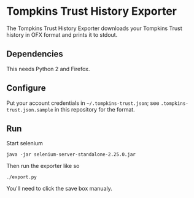 Tompkins Trust History Exporter
============
The  Tompkins Trust History Exporter downloads your Tompkins Trust history in
OFX format and prints it to stdout.

## Dependencies

This needs Python 2 and Firefox.

## Configure

Put your account credentials in `~/.tompkins-trust.json`; see
`.tompkins-trust.json.sample` in this repository for the format.

## Run

Start selenium

    java -jar selenium-server-standalone-2.25.0.jar

Then run the exporter like so

    ./export.py

You'll need to click the save box manualy.
